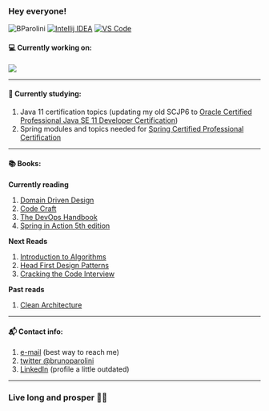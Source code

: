 ### Hey everyone!

![BParolini](https://komarev.com/ghpvc/?username=BParolini&color=blue)
[![Intellij IDEA](https://img.shields.io/badge/editor-IntelliJ%20IDEA-blue)](https://www.jetbrains.com/idea/)
[![VS Code](https://img.shields.io/badge/editor-VS%20Code-blue)](https://code.visualstudio.com/)

#### 💻 Currently working on:  
[![](https://github-readme-stats.vercel.app/api/pin/?username=BParolini&repo=OCP-Java-SE-11-Developer&theme=vue)](https://github.com/BParolini/OCP-Java-SE-11-Developer)

---

#### 🌱 Currently studying:  
1. Java 11 certification topics (updating my old SCJP6 to [Oracle Certified Professional Java SE 11 Developer Certification](https://education.oracle.com/en/oracle-certified-professional-java-se-11-developer/trackp_OCPJAV11))
2. Spring modules and topics needed for [Spring Certified Professional Certification](https://tanzu.vmware.com/training/certification/spring-professional-certification)

---

#### 📚 Books:
**Currently reading**
1. [Domain Driven Design](https://www.amazon.com/Domain-Driven-Design-Tackling-Complexity-Software/dp/0321125215/ref=sr_1_1?dchild=1&keywords=domain+driven+design&qid=1604941257&s=books&sr=1-1)
2. [Code Craft](https://www.amazon.com/Code-Craft-Practice-Writing-Excellent-dp-1593271190/dp/1593271190/ref=mt_other?_encoding=UTF8&me=&qid=1605027106)
3. [The DevOps Handbook](https://www.amazon.com/DevOps-Handbook-World-Class-Reliability-Organizations/dp/1942788002/ref=sr_1_1?crid=3A34YGRTYKM07&dchild=1&keywords=devops+handbook&qid=1604941048&s=books&sprefix=devops+hand%2Caps%2C270&sr=1-1)
4. [Spring in Action 5th edition](https://www.amazon.com/Spring-Action-Craig-Walls/dp/1617294942/ref=sr_1_1?crid=3UH49R6KJQXX3&dchild=1&keywords=spring+in+action+5th+edition&qid=1604941057&s=books&sprefix=spring+in+action%2Cstripbooks-intl-ship%2C270&sr=1-1)

**Next Reads**
1. [Introduction to Algorithms](https://www.amazon.com/Introduction-Algorithms-3rd-MIT-Press/dp/0262033844/ref=sr_1_1?keywords=introduction+to+algorithms&qid=1637585496&qsid=137-6292873-9880719&sr=8-1&sres=0262033844%2C026204630X%2C8120340078%2C0201120372%2CB07WG48NV7%2C0070131511%2C0262530910%2C0132316811%2C0321358287%2C0262542366%2C0984782850%2C195120400X%2C1680507222%2C032190575X%2C1549617214%2C1138361402&srpt=ABIS_BOOK)
2. [Head First Design Patterns](https://www.amazon.com/Head-First-Design-Patterns-Object-Oriented/dp/149207800X/ref=sr_1_1?crid=2GBQD5Z2J8W46&keywords=head+first+design+patterns&qid=1637585557&qsid=137-6292873-9880719&s=books&sprefix=head+first+%2Caps%2C294&sr=1-1&sres=149207800X%2C0596007124%2CB000SEIBB8%2CB08CMF2CQF%2C0596008678%2CB009KCUX3S%2C1617294543%2C0984782850%2C0132350882%2C1839214112%2C1617294535%2C1945051752%2C1570768625%2C0134685997%2C1491919531%2C1593279507&srpt=ABIS_BOOK)
3. [Cracking the Code Interview](https://www.amazon.com/Cracking-Coding-Interview-Programming-Questions/dp/0984782850/ref=sr_1_1?crid=39Z3MT0240FMI&keywords=cracking+the+coding+interview&qid=1637585581&qsid=137-6292873-9880719&s=books&sprefix=cracking%2Cstripbooks-intl-ship%2C295&sr=1-1&sres=0984782850%2CB09BGKJ3FL%2C145157827X%2CB00ISYMUR6%2CB08CMF2CQF%2C0578973839%2C1636100007%2CB09559NJKL%2CB00U2YQ1Z2%2CB08VL1BLHB%2CB09556H1Z1%2C098478280X%2CB08QBYGJH6%2C1710348615%2C1250118360%2C1517671272&srpt=ABIS_BOOK)

**Past reads**
1. [Clean Architecture](https://www.amazon.com/Clean-Architecture-Craftsmans-Software-Structure/dp/0134494164/ref=sr_1_1?crid=1I2LK4BSLEZQS&dchild=1&keywords=clean+architecture&qid=1604941037&sprefix=clean+archi%2Caps%2C297&sr=8-1)

---

#### 📬 Contact info:
1. [e-mail](mailto:brunoparolini@gmail.com) (best way to reach me)
2. [twitter @brunoparolini](https://twitter.com/brunoparolini)
3. [LinkedIn](https://www.linkedin.com/in/brunoparolini/) (profile a little outdated)

---

### Live long and prosper 🖖🏻
